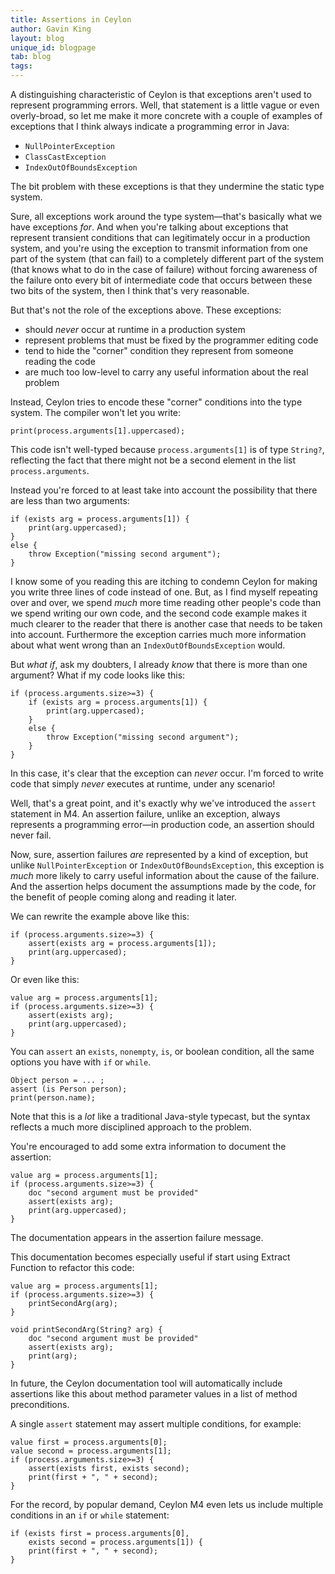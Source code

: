 ```yaml
---
title: Assertions in Ceylon
author: Gavin King
layout: blog
unique_id: blogpage
tab: blog
tags:
---
```


A distinguishing characteristic of Ceylon is that exceptions aren't used 
to represent programming errors. Well, that statement is a little vague 
or even overly-broad, so let me make it more concrete with a couple of 
examples of exceptions that I think always indicate a programming error 
in Java:

- `NullPointerException`
- `ClassCastException`
- `IndexOutOfBoundsException`

The bit problem with these exceptions is that they undermine the static
type system.

Sure, all exceptions work around the type system&mdash;that's basically
what we have exceptions _for_. And when you're talking about exceptions 
that represent transient conditions that can legitimately occur in a 
production system, and you're using the exception to transmit information 
from one part of the system (that can fail) to a completely different 
part of the system (that knows what to do in the case of failure) without 
forcing awareness of the failure onto every bit of intermediate code that 
occurs between these two bits of the system, then I think that's very 
reasonable.

But that's not the role of the exceptions above. These exceptions:

- should _never_ occur at runtime in a production system
- represent problems that must be fixed by the programmer editing code
- tend to hide the "corner" condition they represent from someone reading 
  the code
- are much too low-level to carry any useful information about the
  real problem

Instead, Ceylon tries to encode these "corner" conditions into the type
system. The compiler won't let you write:

    print(process.arguments[1].uppercased);

This code isn't well-typed because `process.arguments[1]` is of type
`String?`, reflecting the fact that there might not be a second element
in the list `process.arguments`.

Instead you're forced to at least take into account the possibility that
there are less than two arguments:

    if (exists arg = process.arguments[1]) {
        print(arg.uppercased);
    }
    else {
        throw Exception("missing second argument");
    }

I know some of you reading this are itching to condemn Ceylon for making
you write three lines of code instead of one. But, as I find myself
repeating over and over, we spend _much_ more time reading other people's
code than we spend writing our own code, and the second code example 
makes it much clearer to the reader that there is another case that 
needs to be taken into account. Furthermore the exception carries much 
more information about what went wrong than an `IndexOutOfBoundsException`
would.

But _what if_, ask my doubters, I already _know_ that there is more than
one argument? What if my code looks like this:

    if (process.arguments.size>=3) {
        if (exists arg = process.arguments[1]) {
            print(arg.uppercased);
        }
        else {
            throw Exception("missing second argument");
        }
    }

In this case, it's clear that the exception can _never_ occur. I'm
forced to write code that simply _never_ executes at runtime, under any 
scenario!

Well, that's a great point, and it's exactly why we've introduced the
`assert` statement in M4. An assertion failure, unlike an exception,
always represents a programming error&mdash;in production code, an 
assertion should never fail. 

Now, sure, assertion failures _are_ represented by a kind of exception, 
but unlike `NullPointerException` or `IndexOutOfBoundsException`, this
exception is _much_ more likely to carry useful information about the 
cause of the failure. And the assertion helps document the assumptions 
made by the code, for the benefit of people coming along and reading it 
later. 

We can rewrite the example above like this:

    if (process.arguments.size>=3) {
        assert(exists arg = process.arguments[1]);
        print(arg.uppercased);
    }

Or even like this:

    value arg = process.arguments[1];
    if (process.arguments.size>=3) {
        assert(exists arg);
        print(arg.uppercased);
    }

You can `assert` an `exists`, `nonempty`, `is`, or boolean condition,
all the same options you have with `if` or `while`.

    Object person = ... ;
    assert (is Person person);
    print(person.name);

Note that this is a _lot_ like a traditional Java-style typecast, but 
the syntax reflects a much more disciplined approach to the problem.

You're encouraged to add some extra information to document the
assertion:

    value arg = process.arguments[1];
    if (process.arguments.size>=3) {
        doc "second argument must be provided"
        assert(exists arg);
        print(arg.uppercased);
    }

The documentation appears in the assertion failure message.

This documentation becomes especially useful if start using Extract 
Function to refactor this code:

    value arg = process.arguments[1];
    if (process.arguments.size>=3) {
        printSecondArg(arg);
    }
    
    void printSecondArg(String? arg) {
        doc "second argument must be provided"
        assert(exists arg);
        print(arg);
    }

In future, the Ceylon documentation tool will automatically include 
assertions like this about method parameter values in a list of method 
preconditions.

A single `assert` statement may assert multiple conditions, for 
example:

    value first = process.arguments[0];
    value second = process.arguments[1];
    if (process.arguments.size>=3) {
        assert(exists first, exists second);
        print(first + ", " + second);
    }

For the record, by popular demand, Ceylon M4 even lets us include multiple 
conditions in an `if` or `while` statement:

    if (exists first = process.arguments[0],
        exists second = process.arguments[1]) {
        print(first + ", " + second);
    }
